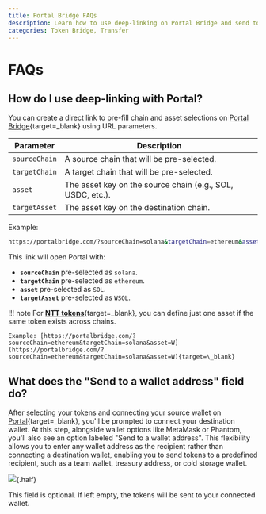 ```yaml
---
title: Portal Bridge FAQs
description: Learn how to use deep-linking on Portal Bridge and send tokens to any wallet address with simple URL parameters and custom recipient fields.
categories: Token Bridge, Transfer
---
```


# FAQs

## How do I use deep-linking with Portal?

You can create a direct link to pre-fill chain and asset selections on [Portal Bridge](https://portalbridge.com){target=\_blank} using URL parameters.

| Parameter     | Description                                                |
|---------------|------------------------------------------------------------|
| `sourceChain` | A source chain that will be pre-selected.                   |
| `targetChain` | A target chain that will be pre-selected.                   |
| `asset`       | The asset key on the source chain (e.g., SOL, USDC, etc.).  |
| `targetAsset` | The asset key on the destination chain.                     |

Example:

```bash
https://portalbridge.com/?sourceChain=solana&targetChain=ethereum&asset=SOL&targetAsset=WSOL
```

This link will open Portal with:
 
 - **`sourceChain`** pre-selected as `solana`.
 - **`targetChain`** pre-selected as `ethereum`.
 - **`asset`** pre-selected as `SOL`.
 - **`targetAsset`** pre-selected as `WSOL`.

!!! note
    For [**NTT tokens**](/docs/products/native-token-transfers/overview/){target=\_blank}, you can define just one asset if the same token exists across chains.

    Example: [https://portalbridge.com/?sourceChain=ethereum&targetChain=solana&asset=W](https://portalbridge.com/?sourceChain=ethereum&targetChain=solana&asset=W){target=\_blank}

## What does the "Send to a wallet address" field do?

After selecting your tokens and connecting your source wallet on [Portal](https://portalbridge.com/){target=\_blank}, you'll be prompted to connect your destination wallet. At this step, alongside wallet options like MetaMask or Phantom, you'll also see an option labeled "Send to a wallet address".
This flexibility allows you to enter any wallet address as the recipient rather than connecting a destination wallet, enabling you to send tokens to a predefined recipient, such as a team wallet, treasury address, or cold storage wallet.

![](/docs/images/products/token-bridge/portal-bridge/faqs/portal-wallet-address.webp){.half}

This field is optional. If left empty, the tokens will be sent to your connected wallet.